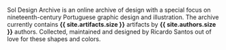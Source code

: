 Sol Design Archive is an online archive of design with a special focus on nineteenth-century Portuguese graphic design and illustration. The archive currently contains <strong>{{ site.artifacts.size }}</strong> artifacts by <strong>{{ site.authors.size }}</strong> authors. Collected, maintained and designed by Ricardo Santos out of love for these shapes and colors.
